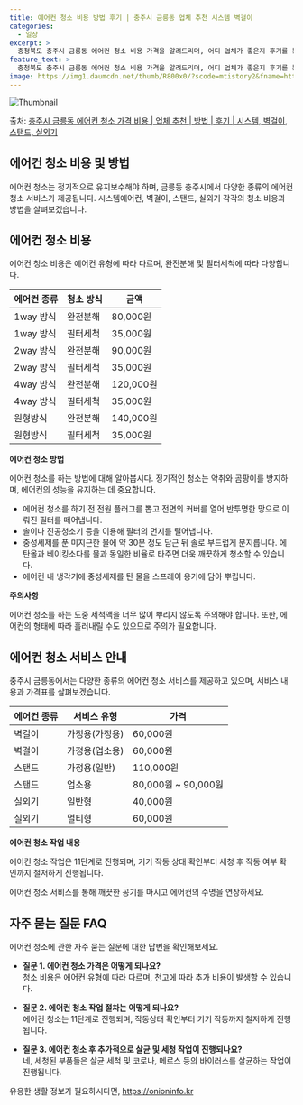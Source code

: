```yaml
---
title: 에어컨 청소 비용 방법 후기 | 충주시 금릉동 업체 추천 시스템 벽걸이
categories:
  - 일상
excerpt: >
  충청북도 충주시 금릉동 에어컨 청소 비용 가격을 알려드리며, 어디 업체가 좋은지 후기를 통해 알아보겠습니다. 현재 글에서는 시스템, 벽걸이, 스탠드, 실외기 각각에 대해 청소 비용이 나와 있으니 참고하시면 되겠습니다. 에어컨 분해 청소 방법 보기 👈 클릭셀프 에어컨 청소 방법 보기👈 클릭충주시 금릉동 에어컨 청소 비용시스템에어컨 방식클리닝방식금액1way 방식에어컨 완전분해80,000원1way 방식에어컨 필터세척35,000원2way 방식에어컨 완전분해90,000원2way 방식에어컨 필터세척35,000원4way 방식에어컨 완전분해120,000원4way 방식에어컨 필터세척35,000원원형방식에어컨 완전분해140,000원원형방식에어컨 필터세척35,000원에어컨 청소 견적 샘플 보기 👈 클릭에어컨 냄새의 원인에어..
feature_text: >
  충청북도 충주시 금릉동 에어컨 청소 비용 가격을 알려드리며, 어디 업체가 좋은지 후기를 통해 알아보겠습니다. 현재 글에서는 시스템, 벽걸이, 스탠드, 실외기 각각에 대해 청소 비용이 나와 있으니 참고하시면 되겠습니다. 에어컨 분해 청소 방법 보기 👈 클릭셀프 에어컨 청소 방법 보기👈 클릭충주시 금릉동 에어컨 청소 비용시스템에어컨 방식클리닝방식금액1way 방식에어컨 완전분해80,000원1way 방식에어컨 필터세척35,000원2way 방식에어컨 완전분해90,000원2way 방식에어컨 필터세척35,000원4way 방식에어컨 완전분해120,000원4way 방식에어컨 필터세척35,000원원형방식에어컨 완전분해140,000원원형방식에어컨 필터세척35,000원에어컨 청소 견적 샘플 보기 👈 클릭에어컨 냄새의 원인에어..
image: https://img1.daumcdn.net/thumb/R800x0/?scode=mtistory2&fname=https%3A%2F%2Fblog.kakaocdn.net%2Fdn%2F4hq4T%2FbtsHznGAAlH%2FAf0sWfjvVKDA7w3I63KkO0%2Fimg.webp
---
```


![Thumbnail](https://img1.daumcdn.net/thumb/R800x0/?scode=mtistory2&fname=https%3A%2F%2Fblog.kakaocdn.net%2Fdn%2F4hq4T%2FbtsHznGAAlH%2FAf0sWfjvVKDA7w3I63KkO0%2Fimg.webp)

<p>출처: <a href="https://onioninfo.kr/entry/%EC%B6%A9%EC%A3%BC%EC%8B%9C-%EA%B8%88%EB%A6%89%EB%8F%99-%EC%97%90%EC%96%B4%EC%BB%A8-%EC%B2%AD%EC%86%8C-%EA%B0%80%EA%B2%A9-%EB%B9%84%EC%9A%A9-%EC%97%85%EC%B2%B4-%EC%B6%94%EC%B2%9C-%EB%B0%A9%EB%B2%95-%ED%9B%84%EA%B8%B0-%EC%8B%9C%EC%8A%A4%ED%85%9C-%EB%B2%BD%EA%B1%B8%EC%9D%B4-%EC%8A%A4%ED%83%A0%EB%93%9C-%EC%8B%A4%EC%99%B8%EA%B8%B0" rel="dofollow">충주시 금릉동 에어컨 청소 가격 비용 | 업체 추천 | 방법 | 후기 | 시스템, 벽걸이, 스탠드, 실외기</a> </p>

## 에어컨 청소 비용 및 방법

에어컨 청소는 정기적으로 유지보수해야 하며, 금릉동 충주시에서 다양한 종류의 에어컨 청소 서비스가 제공됩니다. 시스템에어컨, 벽걸이,
스탠드, 실외기 각각의 청소 비용과 방법을 살펴보겠습니다.

## 에어컨 청소 비용

에어컨 청소 비용은 에어컨 유형에 따라 다르며, 완전분해 및 필터세척에 따라 다양합니다.

**에어컨 종류** | **청소 방식** | **금액**  
---|---|---  
1way 방식 | 완전분해 | 80,000원  
1way 방식 | 필터세척 | 35,000원  
2way 방식 | 완전분해 | 90,000원  
2way 방식 | 필터세척 | 35,000원  
4way 방식 | 완전분해 | 120,000원  
4way 방식 | 필터세척 | 35,000원  
원형방식 | 완전분해 | 140,000원  
원형방식 | 필터세척 | 35,000원  
**에어컨 청소 방법**

에어컨 청소를 하는 방법에 대해 알아봅시다. 정기적인 청소는 악취와 곰팡이를 방지하며, 에어컨의 성능을 유지하는 데 중요합니다.

  * 에어컨 청소를 하기 전 전원 플러그를 뽑고 전면의 커버를 열어 반투명한 망으로 이뤄진 필터를 떼어냅니다.
  * 솔이나 진공청소기 등을 이용해 필터의 먼지를 털어냅니다.
  * 중성세제를 푼 미지근한 물에 약 30분 정도 담근 뒤 솔로 부드럽게 문지릅니다. 에탄올과 베이킹소다를 물과 동일한 비율로 타주면 더욱 깨끗하게 청소할 수 있습니다.
  * 에어컨 내 냉각기에 중성세제를 탄 물을 스프레이 용기에 담아 뿌립니다.

**주의사항**

에어컨 청소를 하는 도중 세척액을 너무 많이 뿌리지 않도록 주의해야 합니다. 또한, 에어컨의 형태에 따라 흘러내릴 수도 있으므로 주의가
필요합니다.

## 에어컨 청소 서비스 안내

충주시 금릉동에서는 다양한 종류의 에어컨 청소 서비스를 제공하고 있으며, 서비스 내용과 가격표를 살펴보겠습니다.

**에어컨 종류** | **서비스 유형** | **가격**  
---|---|---  
벽걸이 | 가정용(가정용) | 60,000원  
벽걸이 | 가정용(업소용) | 60,000원  
스탠드 | 가정용(일반) | 110,000원  
스탠드 | 업소용 | 80,000원 ~ 90,000원  
실외기 | 일반형 | 40,000원  
실외기 | 멀티형 | 60,000원  
**에어컨 청소 작업 내용**

에어컨 청소 작업은 11단계로 진행되며, 기기 작동 상태 확인부터 세청 후 작동 여부 확인까지 철저하게 진행됩니다.

에어컨 청소 서비스를 통해 깨끗한 공기를 마시고 에어컨의 수명을 연장하세요.

## 자주 묻는 질문 FAQ

에어컨 청소에 관한 자주 묻는 질문에 대한 답변을 확인해보세요.

  * **질문 1. 에어컨 청소 가격은 어떻게 되나요?**  
청소 비용은 에어컨 유형에 따라 다르며, 천고에 따라 추가 비용이 발생할 수 있습니다.

  * **질문 2. 에어컨 청소 작업 절차는 어떻게 되나요?**  
에어컨 청소는 11단계로 진행되며, 작동상태 확인부터 기기 작동까지 철저하게 진행됩니다.

  * **질문 3. 에어컨 청소 후 추가적으로 살균 및 세청 작업이 진행되나요?**  
네, 세청된 부품들은 살균 세척 및 코로나, 메르스 등의 바이러스를 살균하는 작업이 진행됩니다.

 

유용한 생활 정보가 필요하시다면, <a href="https://onioninfo.kr" rel="dofollow">https://onioninfo.kr</a>


